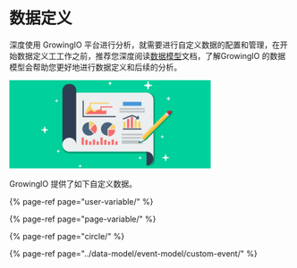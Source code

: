 # 数据定义

深度使用 GrowingIO 平台进行分析，就需要进行自定义数据的配置和管理，在开始数据定义工工作之前，推荐您深度阅读[数据模型](../data-model/)文档，了解GrowingIO 的数据模型会帮助您更好地进行数据定义和后续的分析。

![](../.gitbook/assets/wei-xin-tou-tu-10.282.jpg)

GrowingIO 提供了如下自定义数据。

{% page-ref page="user-variable/" %}

{% page-ref page="page-variable/" %}

{% page-ref page="circle/" %}

{% page-ref page="../data-model/event-model/custom-event/" %}

